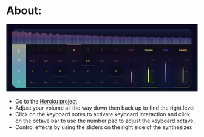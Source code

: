 # About:

![Kebo Demo Image](./kebo.jpg)

- Go to the [Heroku project](https://kebo.herokuapp.com/)
- Adjust your volume all the way down then back up to find the right level
- Click on the keyboard notes to activate keyboard interaction and click on the octave bar to use the number pad to adjust the keyboard octave. 
- Control effects by using the sliders on the right side of the synthesizer.
